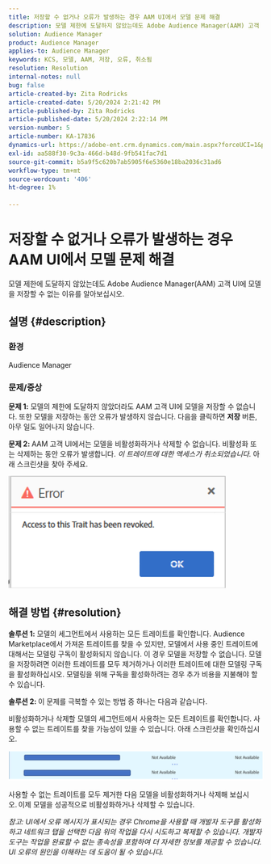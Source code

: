 ```yaml
---
title: 저장할 수 없거나 오류가 발생하는 경우 AAM UI에서 모델 문제 해결
description: 모델 제한에 도달하지 않았는데도 Adobe Audience Manager(AAM) 고객 UI에 모델을 저장할 수 없는 이유를 알아보십시오.
solution: Audience Manager
product: Audience Manager
applies-to: Audience Manager
keywords: KCS, 모델, AAM, 저장, 오류, 취소됨
resolution: Resolution
internal-notes: null
bug: false
article-created-by: Zita Rodricks
article-created-date: 5/20/2024 2:21:42 PM
article-published-by: Zita Rodricks
article-published-date: 5/20/2024 2:22:14 PM
version-number: 5
article-number: KA-17836
dynamics-url: https://adobe-ent.crm.dynamics.com/main.aspx?forceUCI=1&pagetype=entityrecord&etn=knowledgearticle&id=40abfe45-b416-ef11-9f8a-6045bd026dc7
exl-id: aa588f30-9c3a-466d-b48d-9fb541fac7d1
source-git-commit: b5a9f5c620b7ab5905f6e5360e18ba2036c31ad6
workflow-type: tm+mt
source-wordcount: '406'
ht-degree: 1%

---
```


# 저장할 수 없거나 오류가 발생하는 경우 AAM UI에서 모델 문제 해결


모델 제한에 도달하지 않았는데도 Adobe Audience Manager(AAM) 고객 UI에 모델을 저장할 수 없는 이유를 알아보십시오.

## 설명 {#description}


### <b>환경</b>

Audience Manager



### <b>문제/증상</b>



<b>문제 1:</b> 모델의 제한에 도달하지 않았더라도 AAM 고객 UI에 모델을 저장할 수 없습니다. 또한 모델을 저장하는 동안 오류가 발생하지 않습니다. 다음을 클릭하면 <b>저장</b> 버튼, 아무 일도 일어나지 않습니다.



<b>문제 2: </b>AAM 고객 UI에서는 모델을 비활성화하거나 삭제할 수 없습니다. 비활성화 또는 삭제하는 동안 오류가 발생합니다. *이 트레이트에 대한 액세스가 취소되었습니다.* 아래 스크린샷을 찾아 주세요.





![](assets/___41abfe45-b416-ef11-9f8a-6045bd026dc7___.png)


## 해결 방법 {#resolution}


<b>솔루션 1:</b> 모델의 세그먼트에서 사용하는 모든 트레이트를 확인합니다. Audience Marketplace에서 가져온 트레이트를 찾을 수 있지만, 모델에서 사용 중인 트레이트에 대해서는 모델링 구독이 활성화되지 않습니다. 이 경우 모델을 저장할 수 없습니다. 모델을 저장하려면 이러한 트레이트를 모두 제거하거나 이러한 트레이트에 대한 모델링 구독을 활성화하십시오. 모델링을 위해 구독을 활성화하려는 경우 추가 비용을 지불해야 할 수 있습니다.



<b>솔루션 2: </b>이 문제를 극복할 수 있는 방법 중 하나는 다음과 같습니다.

비활성화하거나 삭제할 모델의 세그먼트에서 사용하는 모든 트레이트를 확인합니다. 사용할 수 없는 트레이트를 찾을 가능성이 있을 수 있습니다. 아래 스크린샷을 확인하십시오.



![](assets/6ce5c786-9e7b-ec11-8d21-0022480aace4.png)

사용할 수 없는 트레이트를 모두 제거한 다음 모델을 비활성화하거나 삭제해 보십시오. 이제 모델을 성공적으로 비활성화하거나 삭제할 수 있습니다.





*참고: UI에서 오류 메시지가 표시되는 경우 Chrome을 사용할 때 개발자 도구를 활성화하고 네트워크 탭을 선택한 다음 위의 작업을 다시 시도하고 복제할 수 있습니다. 개발자 도구는 작업을 완료할 수 없는 종속성을 포함하여 더 자세한 정보를 제공할 수 있습니다. UI 오류의 원인을 이해하는 데 도움이 될 수 있습니다.*
